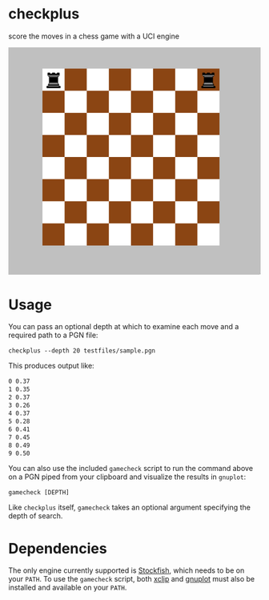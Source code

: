 # checkplus

score the moves in a chess game with a UCI engine

![the GUI so far](screenshot.png)

# Usage

You can pass an optional depth at which to examine each move and a required path
to a PGN file:

```shell
checkplus --depth 20 testfiles/sample.pgn
```

This produces output like:

```text
0 0.37
1 0.35
2 0.37
3 0.26
4 0.37
5 0.28
6 0.41
7 0.45
8 0.49
9 0.50
```

You can also use the included `gamecheck` script to run the command above on a
PGN piped from your clipboard and visualize the results in `gnuplot`:

```shell
gamecheck [DEPTH]
```

Like `checkplus` itself, `gamecheck` takes an optional argument specifying the
depth of search.

# Dependencies

The only engine currently supported is
[Stockfish](https://github.com/official-stockfish/Stockfish), which needs to be
on your `PATH`. To use the `gamecheck` script, both
[xclip](https://github.com/astrand/xclip) and
[gnuplot](http://www.gnuplot.info/) must also be installed and available on your
`PATH`.
